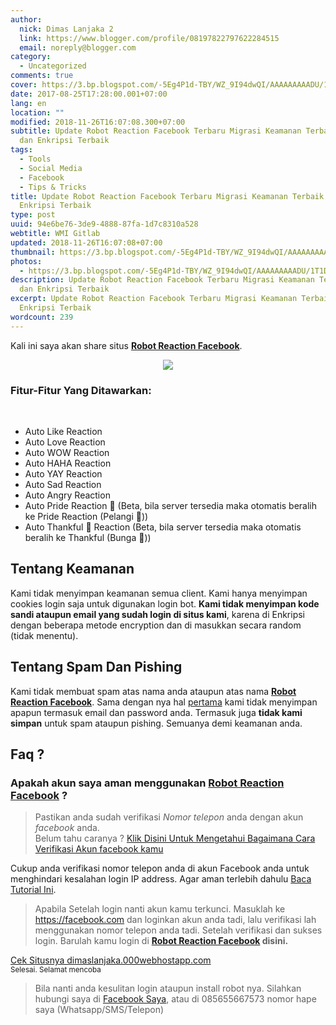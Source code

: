 ```yaml
---
author:
  nick: Dimas Lanjaka 2
  link: https://www.blogger.com/profile/08197822797622284515
  email: noreply@blogger.com
category:
  - Uncategorized
comments: true
cover: https://3.bp.blogspot.com/-5Eg4P1d-TBY/WZ_9I94dwQI/AAAAAAAAADU/1T1DA5cmQD0l_7_SM6aT_1l6KA7lk73RACLcBGAs/s1600/download%2B%25281%2529.jpg
date: 2017-08-25T17:28:00.001+07:00
lang: en
location: ""
modified: 2018-11-26T16:07:08.300+07:00
subtitle: Update Robot Reaction Facebook Terbaru Migrasi Keamanan Terbaik SSL
  dan Enkripsi Terbaik
tags:
  - Tools
  - Social Media
  - Facebook
  - Tips & Tricks
title: Update Robot Reaction Facebook Terbaru Migrasi Keamanan Terbaik SSL dan
  Enkripsi Terbaik
type: post
uuid: 94e6be76-3de9-4888-87fa-1d7c8310a528
webtitle: WMI Gitlab
updated: 2018-11-26T16:07:08+07:00
thumbnail: https://3.bp.blogspot.com/-5Eg4P1d-TBY/WZ_9I94dwQI/AAAAAAAAADU/1T1DA5cmQD0l_7_SM6aT_1l6KA7lk73RACLcBGAs/s1600/download%2B%25281%2529.jpg
photos:
  - https://3.bp.blogspot.com/-5Eg4P1d-TBY/WZ_9I94dwQI/AAAAAAAAADU/1T1DA5cmQD0l_7_SM6aT_1l6KA7lk73RACLcBGAs/s1600/download%2B%25281%2529.jpg
description: Update Robot Reaction Facebook Terbaru Migrasi Keamanan Terbaik SSL
  dan Enkripsi Terbaik
excerpt: Update Robot Reaction Facebook Terbaru Migrasi Keamanan Terbaik SSL dan
  Enkripsi Terbaik
wordcount: 239
---
```


<p>Kali ini saya akan share situs <b><a alt="Robot Reaction Facebook" href="//webmanajemen.com/page/safelink.html?url=aHR0cHM6Ly9kaW1hc2xhbmpha2EuMDAwd2ViaG9zdGFwcC5jb20vaW5zdGFncmFtL2xvZ2luLWZiLnBocA==" rel="nofollow noopener" title="Robot Reaction Facebook" target="_blank">Robot Reaction Facebook</a></b>.<br></p><div class="separator" style="clear: both; text-align: center;"><a href="//webmanajemen.com/page/safelink.html?url=aHR0cHM6Ly9kaW1hc2xhbmpha2EuMDAwd2ViaG9zdGFwcC5jb20vaW5zdGFncmFtL2xvZ2luLWZiLnBocA==" imageanchor="1" rel="nofollow noopener" style="margin-left: 1em; margin-right: 1em;" title="Robot Reaction Facebook" target="_blank"><img border="0" data-original-height="183" data-original-width="275" src="https://3.bp.blogspot.com/-5Eg4P1d-TBY/WZ_9I94dwQI/AAAAAAAAADU/1T1DA5cmQD0l_7_SM6aT_1l6KA7lk73RACLcBGAs/s1600/download%2B%25281%2529.jpg"></a></div><h3>Fitur-Fitur Yang Ditawarkan:</h3><br><ul><li>Auto Like Reaction</li><li>Auto Love Reaction</li><li>Auto WOW Reaction</li><li>Auto HAHA Reaction</li><li>Auto YAY Reaction</li><li>Auto Sad Reaction</li><li>Auto Angry Reaction</li><li>Auto Pride Reaction 🌈 (Beta, bila server tersedia maka otomatis beralih ke Pride Reaction (Pelangi 🌈))</li><li>Auto Thankful 🌼 Reaction (Beta, bila server tersedia maka otomatis beralih ke Thankful (Bunga 🌼))</li></ul><h2 id="rules1">Tentang Keamanan</h2>Kami tidak menyimpan keamanan semua client. Kami hanya menyimpan cookies login saja untuk digunakan login bot. <b>Kami tidak menyimpan kode sandi ataupun email yang sudah login di situs kami</b>, karena di Enkripsi dengan beberapa metode encryption dan di masukkan secara random (tidak menentu).  <br><h2>Tentang Spam Dan Pishing</h2>Kami tidak membuat spam atas nama anda ataupun atas nama <b><a alt="Robot Reaction Facebook" href="//webmanajemen.com/page/safelink.html?url=aHR0cHM6Ly9kaW1hc2xhbmpha2EuMDAwd2ViaG9zdGFwcC5jb20vaW5zdGFncmFtL2xvZ2luLWZiLnBocD9ib3Q=" rel="nofollow noopener" title="Robot Reaction Facebook" target="_blank">Robot Reaction Facebook</a></b>. Sama dengan nya hal <a alt="rules1" href="//webmanajemen.com/page/safelink.html?url=aHR0cHM6Ly93d3cuYmxvZ2dlci5jb20vYmxvZ2dlci5nP2Jsb2dJRD0yNzcxMDU2NTk5MjI5Mjk1MDI3I3J1bGVzMQ==" title="rules1 keamanan" rel="nofollow noopener" target="_blank">pertama</a> kami tidak menyimpan apapun termasuk email dan password anda. Termasuk juga <b>tidak kami simpan</b> untuk spam ataupun pishing. Semuanya demi keamanan anda. <br><h2>Faq ?</h2><h3>Apakah akun saya aman menggunakan <b><a alt="Robot Reaction Facebook" href="//webmanajemen.com/page/safelink.html?url=aHR0cHM6Ly9kaW1hc2xhbmpha2EuMDAwd2ViaG9zdGFwcC5jb20vaW5zdGFncmFtL2xvZ2luLWZiLnBocA==" rel="nofollow noopener" title="Robot Reaction Facebook" target="_blank">Robot Reaction Facebook</a></b> ?</h3><blockquote>Pastikan anda sudah verifikasi <em>Nomor telepon</em> anda dengan akun <em>facebook</em> anda.<br>Belum tahu caranya ? <a href="//webmanajemen.com/page/safelink.html?url=aHR0cHM6Ly93ZWItbWFuYWplbWVuLmJsb2dzcG90LmNvbS8yMDE3LzA4L2NhcmEtdmVyaWZpa2FzaS1ub21vci10ZWxlcG9uLWZhY2Vib29rLmh0bWw=" target="_blank" rel="nofollow noopener">Klik Disini Untuk Mengetahui Bagaimana Cara Verifikasi Akun facebook kamu</a></blockquote>Cukup anda verifikasi nomor telepon anda di akun Facebook anda untuk menghindari kesalahan login IP address. Agar aman terlebih dahulu <a href="//webmanajemen.com/page/safelink.html?url=aHR0cHM6Ly93ZWItbWFuYWplbWVuLmJsb2dzcG90LmNvbS8yMDE4LzAyL2NhcmEtaW5zdGFsbC1ib3QtcmVhY3Rpb24tZmFjZWJvb2stMjAxOC5odG1s" rel="nofollow noopener" target="_blank">Baca Tutorial Ini</a>.<br> <blockquote>Apabila Setelah login nanti akun kamu terkunci. Masuklah ke <a href="//webmanajemen.com/page/safelink.html?url=aHR0cHM6Ly9mYWNlYm9vay5jb20=" rel="nofollow noopener" target="_blank">https://facebook.com</a> dan loginkan akun anda tadi, lalu verifikasi lah menggunakan nomor telepon anda tadi. Setelah verifikasi dan sukses login. Barulah kamu login di  <b><a alt="Robot Reaction Facebook" href="//webmanajemen.com/page/safelink.html?url=aHR0cHM6Ly9kaW1hc2xhbmpha2EuMDAwd2ViaG9zdGFwcC5jb20vaW5zdGFncmFtL2xvZ2luLWZiLnBocA==" rel="nofollow noopener" title="Robot Reaction Facebook" target="_blank">Robot Reaction Facebook</a> disini.</b></blockquote><div><a alt="Robot Reaction Facebook" href="//webmanajemen.com/page/safelink.html?url=aHR0cHM6Ly9kaW1hc2xhbmpha2EuMDAwd2ViaG9zdGFwcC5jb20vaW5zdGFncmFtL2xvZ2luLWZiLnBocA==" rel="nofollow noopener" title="Robot Reaction Facebook" target="_blank">Cek Situsnya dimaslanjaka.000webhostapp.com</a></div><small>Selesai. Selamat mencoba</small><br><blockquote>Bila nanti anda kesulitan login ataupun install robot nya. Silahkan hubungi saya di <a alt="facebook" href="//webmanajemen.com/page/safelink.html?url=aHR0cHM6Ly9mYi5tZS9kaW1hc2xhbmpha2Ex" rel="nofollow noopener" title="facebook" target="_blank">Facebook Saya</a>, atau di 085655667573 nomor hape saya (Whatsapp/SMS/Telepon)</blockquote>
